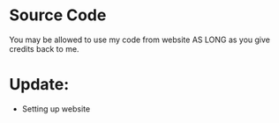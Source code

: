 # Source Code
You may be allowed to use my code from website
AS LONG as you give credits back to me.

# Update:
* Setting up website
